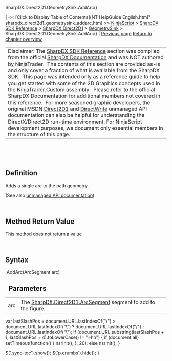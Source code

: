 ﻿










 


SharpDX.Direct2D1.GeometrySink.AddArc()







| &lt;&lt; [Click to Display Table of Contents](NT HelpGuide English.html?sharpdx_direct2d1_geometrysink_addarc.htm) &gt;&gt;
 [NinjaScript](ninjascript.htm) &gt; [SharpDX SDK Reference](sharpdx_sdk_reference.htm) &gt; [SharpDX.Direct2D1](sharpdx_direct2d1.htm) &gt; [GeometrySink](sharpdx_direct2d1_geometrysink.htm) &gt;
SharpDX.Direct2D1.GeometrySink.AddArc() | [Previous page](sharpdx_direct2d1_geometrysink.htm)
[Return to chapter overview](sharpdx_direct2d1_geometrysink.htm)












|  |
| --- |
| Disclaimer: The [SharpDX SDK Reference](sharpdx_sdk_reference.htm) section was compiled from the official [SharpDX Documentation](http://sharpdx.org/) and was NOT authored by NinjaTrader.  The contents of this section are provided as-is and only cover a fraction of what is available from the SharpDX SDK.  This page was intended only as a reference guide to help you get started with some of the 2D Graphics concepts used in the NinjaTrader.Custom assembly.  Please refer to the official SharpDX Documentation for additional members not covered in this reference.  For more seasoned graphic developers, the original MSDN [Direct2D1](https://msdn.microsoft.com/en-us/library/windows/desktop/dd370990.aspx) and [DirectWrite](https://msdn.microsoft.com/en-us/library/windows/desktop/dd368038.aspx) unmanaged API documentation can also be helpful for understanding the DirectX/Direct2D run-time environment. For NinjaScript development purposes, we document only essential members in the structure of this page. |



 


 


Definition
----------


Adds a single arc to the path geometry.


(See also [unmanaged API documentation](https://msdn.microsoft.com/en-us/library/dd742733.aspx))


 


Method Return Value
-------------------


This method does not return a value


 


Syntax
------


<geometrysink>.AddArc(ArcSegment arc)


 
Parameters
------------




|  |  |
| --- | --- |
| arc | The [SharpDX.Direct2D1.ArcSegment](sharpdx_direct2d1_arcsegment.htm) segment to add to the figure.  |






 
 var lastSlashPos = document.URL.lastIndexOf("/") &gt; document.URL.lastIndexOf("\\") ? document.URL.lastIndexOf("/") : document.URL.lastIndexOf("\\");
 if (document.URL.substring(lastSlashPos + 1, lastSlashPos + 4).toLowerCase() != "~hh") {
 if (document.all) setTimeout(function() {
 nsrInit();
 }, 20);
 else nsrInit();
 }
 
 
 $('.sync-toc').show();
 $('p.crumbs').hide();
 }
 
 
 



</geometrysink>